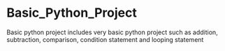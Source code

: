 # Basic_Python_Project
Basic python project includes very basic python project such as addition, subtraction, comparison, condition statement and looping statement
